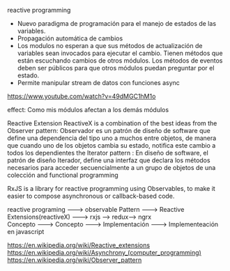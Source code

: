 reactive programming
- Nuevo paradigma de programación para el manejo de estados de las variables. 
- Propagación automática de cambios
- Los modulos no esperan a que sus métodos de actualización de variables sean invocados para ejecutar el cambio. Tienen métodos que están escuchando cambios de otros módulos. Los métodos de eventos deben ser públicos para que otros módulos puedan preguntar por el estado.  
- Permite manipular stream de datos con funciones async

https://www.youtube.com/watch?v=49dMGC1hM1o

effect: Como mis módulos afectan a los demás módulos

Reactive Extension
ReactiveX is a combination of the best ideas from
the Observer pattern: Observador es un patrón de diseño de software que define una dependencia del tipo uno a muchos entre objetos, de manera que cuando uno de los objetos cambia su estado, notifica este cambio a todos los dependientes
the Iterator pattern : En diseño de software, el patrón de diseño Iterador, define una interfaz que declara los métodos necesarios para acceder secuencialmente a un grupo de objetos de una colección
and functional programming





RxJS is a library for reactive programming using Observables, to make it easier to compose asynchronous or callback-based code.

reactive programing ---> observable Pattern ---> Reactive Extensions(reactiveX) --->            rxjs                --> redux--> ngrx  
     Concepto       --->     Concepto       --->            Implementación      ---> Implementeación en javascript


https://en.wikipedia.org/wiki/Reactive_extensions
https://en.wikipedia.org/wiki/Asynchrony_(computer_programming)
https://en.wikipedia.org/wiki/Observer_pattern